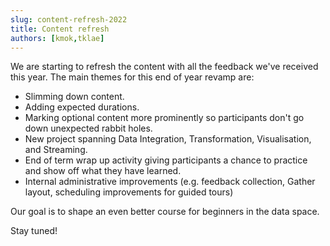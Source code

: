 ```yaml
---
slug: content-refresh-2022
title: Content refresh
authors: [kmok,tklae]
---
```


We are starting to refresh the content with all the feedback we've received this year.
The main themes for this end of year revamp are:

- Slimming down content.
- Adding expected durations.
- Marking optional content more prominently so participants don't go down unexpected rabbit holes.
- New project spanning Data Integration, Transformation, Visualisation, and Streaming.
- End of term wrap up activity giving participants a chance to practice and show off what they have learned.
- Internal administrative improvements (e.g. feedback collection, Gather layout, scheduling improvements for guided tours)

Our goal is to shape an even better course for beginners in the data space.

Stay tuned!
